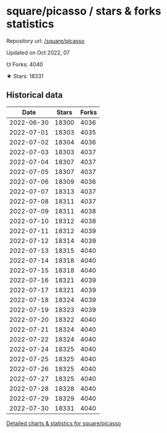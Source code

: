 # square/picasso / stars & forks statistics

Repository url: [/square/picasso](https://github.com/square/picasso)

Updated on Oct 2022, 07

☋ Forks: 4040

★ Stars: 18331

## Historical data
| Date | Stars | Forks |
|------|-------|-------|
| 2022-06-30 | 18300 | 4036 | 
| 2022-07-01 | 18303 | 4035 | 
| 2022-07-02 | 18304 | 4036 | 
| 2022-07-03 | 18303 | 4037 | 
| 2022-07-04 | 18307 | 4037 | 
| 2022-07-05 | 18307 | 4037 | 
| 2022-07-06 | 18309 | 4036 | 
| 2022-07-07 | 18313 | 4037 | 
| 2022-07-08 | 18311 | 4037 | 
| 2022-07-09 | 18311 | 4038 | 
| 2022-07-10 | 18312 | 4038 | 
| 2022-07-11 | 18312 | 4039 | 
| 2022-07-12 | 18314 | 4039 | 
| 2022-07-13 | 18315 | 4040 | 
| 2022-07-14 | 18318 | 4040 | 
| 2022-07-15 | 18318 | 4040 | 
| 2022-07-16 | 18321 | 4039 | 
| 2022-07-17 | 18321 | 4039 | 
| 2022-07-18 | 18324 | 4039 | 
| 2022-07-19 | 18323 | 4039 | 
| 2022-07-20 | 18322 | 4040 | 
| 2022-07-21 | 18324 | 4040 | 
| 2022-07-22 | 18324 | 4040 | 
| 2022-07-24 | 18325 | 4040 | 
| 2022-07-25 | 18325 | 4040 | 
| 2022-07-26 | 18325 | 4040 | 
| 2022-07-27 | 18325 | 4040 | 
| 2022-07-28 | 18328 | 4040 | 
| 2022-07-29 | 18329 | 4040 | 
| 2022-07-30 | 18331 | 4040 | 


[Detailed charts & statistics for square/picasso](https://reviewgithub.com/rep/square/picasso)
